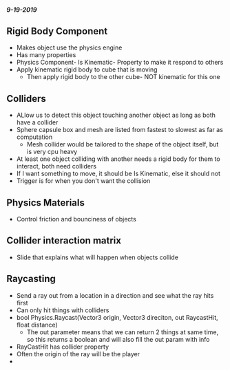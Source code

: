 #### _9-19-2019_

## Rigid Body Component
* Makes object use the physics engine
* Has many properties
* Physics Component- Is Kinematic- Property to make it respond to others
* Apply kinematic rigid body to cube that is moving
    * Then apply rigid body to the other cube- NOT kinematic for this one

## Colliders
* ALlow us to detect this object touching another object as long as both have a collider
* Sphere capsule box and mesh are listed from fastest to slowest as far as computation
    * Mesh collider would be tailored to the shape of the object itself, but is very cpu heavy
* At least one object colliding with another needs a rigid body for them to interact, both need colliders
* If I want something to move, it should be Is Kinematic, else it should not
* Trigger is for when you don't want the collision

## Physics Materials
* Control friction and bounciness of objects

## Collider interaction matrix
* Slide that explains what will happen when objects collide 

## Raycasting
* Send a ray out from a location in a direction and see what the ray hits first
* Can only hit things with colliders
* bool Physics.Raycast(Vector3 origin, Vector3 direciton, out RaycastHit, float distance)
    * The out parameter means that we can return 2 things at same time, so this returns a boolean and will also fill the out param with info 
* RayCastHit has collider property
* Often the origin of the ray will be the player
* 